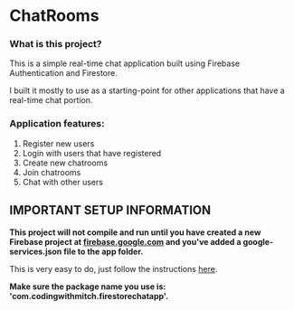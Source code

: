 <h1>ChatRooms</h1>
<h3>What is this project?</h3>
<p>This is a simple real-time chat application built using Firebase Authentication and Firestore.</p>
<p>I built it mostly to use as a starting-point for other applications that have a real-time chat portion.</p>
<h3>Application features:</h3>
<ol>
  <li>Register new users</li>
  <li>Login with users that have registered</li>
  <li>Create new chatrooms</li>
  <li>Join chatrooms</li>
  <li>Chat with other users</li>
</ol>
<h2>IMPORTANT SETUP INFORMATION</h2>
<b><p>This project will not compile and run until you have created a new Firebase project at 
<a href='https://firebase.google.com' target='_blank'>firebase.google.com</a> and you've added a google-services.json file to the app folder.</p></b>
<p>This is very easy to do, just follow the instructions <a href='https://console.firebase.google.com/' target='_blank'>here</a>.</p>
<b><p>Make sure the package name you use is: 'com.codingwithmitch.firestorechatapp'.</p></b>
